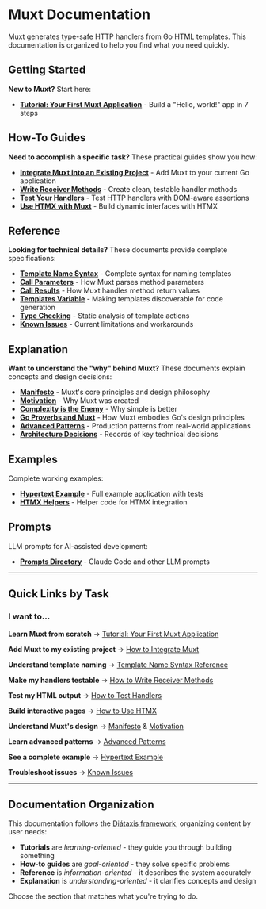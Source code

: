 # Muxt Documentation

Muxt generates type-safe HTTP handlers from Go HTML templates. This documentation is organized to help you find what you need quickly.

## Getting Started

**New to Muxt?** Start here:

- **[Tutorial: Your First Muxt Application](tutorials/getting-started.md)** - Build a "Hello, world!" app in 7 steps

## How-To Guides

**Need to accomplish a specific task?** These practical guides show you how:

- **[Integrate Muxt into an Existing Project](how-to/integrate-existing-project.md)** - Add Muxt to your current Go application
- **[Write Receiver Methods](how-to/write-receiver-methods.md)** - Create clean, testable handler methods
- **[Test Your Handlers](how-to/test-handlers.md)** - Test HTTP handlers with DOM-aware assertions
- **[Use HTMX with Muxt](how-to/use-htmx.md)** - Build dynamic interfaces with HTMX

## Reference

**Looking for technical details?** These documents provide complete specifications:

- **[Template Name Syntax](reference/template-names.md)** - Complete syntax for naming templates
- **[Call Parameters](reference/call-parameters.md)** - How Muxt parses method parameters
- **[Call Results](reference/call-results.md)** - How Muxt handles method return values
- **[Templates Variable](reference/templates-variable.md)** - Making templates discoverable for code generation
- **[Type Checking](reference/type-checking.md)** - Static analysis of template actions
- **[Known Issues](reference/known-issues.md)** - Current limitations and workarounds

## Explanation

**Want to understand the "why" behind Muxt?** These documents explain concepts and design decisions:

- **[Manifesto](explanation/manifesto.md)** - Muxt's core principles and design philosophy
- **[Motivation](explanation/motivation.md)** - Why Muxt was created
- **[Complexity is the Enemy](explanation/complexity-is-the-enemy.md)** - Why simple is better
- **[Go Proverbs and Muxt](explanation/go-proverbs-and-muxt.md)** - How Muxt embodies Go's design principles
- **[Advanced Patterns](explanation/advanced-patterns.md)** - Production patterns from real-world applications
- **[Architecture Decisions](explanation/decisions/)** - Records of key technical decisions

## Examples

Complete working examples:

- **[Hypertext Example](example/hypertext/)** - Full example application with tests
- **[HTMX Helpers](htmx/)** - Helper code for HTMX integration

## Prompts

LLM prompts for AI-assisted development:

- **[Prompts Directory](prompts/)** - Claude Code and other LLM prompts

---

## Quick Links by Task

### I want to...

**Learn Muxt from scratch**
→ [Tutorial: Your First Muxt Application](tutorials/getting-started.md)

**Add Muxt to my existing project**
→ [How to Integrate Muxt](how-to/integrate-existing-project.md)

**Understand template naming**
→ [Template Name Syntax Reference](reference/template-names.md)

**Make my handlers testable**
→ [How to Write Receiver Methods](how-to/write-receiver-methods.md)

**Test my HTML output**
→ [How to Test Handlers](how-to/test-handlers.md)

**Build interactive pages**
→ [How to Use HTMX](how-to/use-htmx.md)

**Understand Muxt's design**
→ [Manifesto](explanation/manifesto.md) & [Motivation](explanation/motivation.md)

**Learn advanced patterns**
→ [Advanced Patterns](explanation/advanced-patterns.md)

**See a complete example**
→ [Hypertext Example](example/hypertext/)

**Troubleshoot issues**
→ [Known Issues](reference/known-issues.md)

---

## Documentation Organization

This documentation follows the [Diátaxis framework](https://diataxis.fr/), organizing content by user needs:

- **Tutorials** are *learning-oriented* - they guide you through building something
- **How-to guides** are *goal-oriented* - they solve specific problems
- **Reference** is *information-oriented* - it describes the system accurately
- **Explanation** is *understanding-oriented* - it clarifies concepts and design

Choose the section that matches what you're trying to do.
